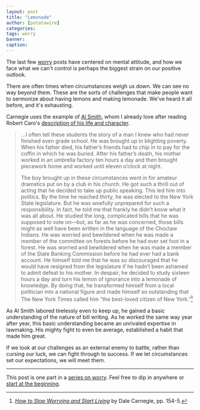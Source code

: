 ```yaml
---
layout: post
title: "Lemonade"
author: [potatowire]
categories: 
tags: worry
banner: 
caption: 
---
```


The last few [worry][1] posts have centered on mental attitude, and how we face what we can't control is perhaps the biggest strain on our positive outlook. 

There are often times when circumstances weigh us down. We can see no way beyond them. These are the sorts of challenges that make people want to sermonize about having lemons and making lemonade. We've heard it all before, and it's exhausting.

Carnegie uses the example of [Al Smith][2], whom I already love after reading Robert Caro's [description of his life and character][3]. 

> ...I often tell these students the story of a man I knew who had never finished even grade school. He was brought up in blighting poverty. When his father died, his father’s friends had to chip in to pay for the coffin in which he was buried. After his father’s death, his mother worked in an umbrella factory ten hours a day and then brought piecework home and worked until eleven o’clock at night. 
>
> The boy brought up in these circumstances went in for amateur dramatics put on by a club in his church. He got such a thrill out of acting that he decided to take up public speaking. This led him into politics. By the time he reached thirty, he was elected to the New York State legislature. But he was woefully unprepared for such a responsibility. In fact, he told me that frankly he didn’t know what it was all about. He studied the long, complicated bills that he was supposed to vote on—but, as far as he was concerned, those bills might as well have been written in the language of the Choctaw Indians. He was worried and bewildered when he was made a member of the committee on forests before he had ever set foot in a forest. He was worried and bewildered when he was made a member of the State Banking Commission before he had ever had a bank account. He himself told me that he was so discouraged that he would have resigned from the legislature if he hadn’t been ashamed to admit defeat to his mother. In despair, he decided to study sixteen hours a day and turn his lemon of ignorance into a lemonade of knowledge. By doing that, he transformed himself from a local politician into a national figure and made himself so outstanding that The New York Times called him “the best-loved citizen of New York.”[^1]

As Al Smith labored tirelessly even to keep up, he gained a basic understanding of the nature of bill writing. As he worked the same way year after year, this basic understanding became an unrivaled expertise in lawmaking. His mighty fight to even be average, established a habit that made him great. 

If we look at our challenges as an external enemy to battle, rather than cursing our luck, we can fight through to success. If we let circumstances set our expectations, we will meet them.

---- 

This post is one part in a [series on worry][5]. Feel free to dip in anywhere or [start at the beginning][6].

[^1]:	[*How to Stop Worrying and Start Living*][4] by Dale Carnegie, pp. 154-5.

[1]:	https://with.thegra.in/archive?search=worry
[2]:	https://en.m.wikipedia.org/wiki/Al_Smith
[3]:	https://www.amazon.com/dp/0394720245/?tag=potatowire-20
[4]:	https://www.amazon.com/dp/0671733354/?tag=potatowire-20
[5]:	https://with.thegra.in/archive?search=worry
[6]:	https://with.thegra.in/wasteful-worry